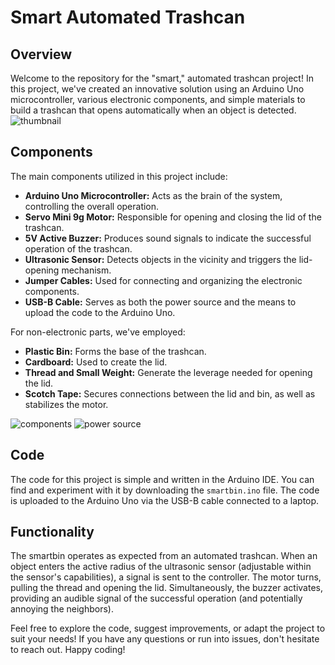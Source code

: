 # Smart Automated Trashcan

## Overview

Welcome to the repository for the "smart," automated trashcan project! In this project, we've created an innovative solution using an Arduino Uno microcontroller, various electronic components, and simple materials to build a trashcan that opens automatically when an object is detected.
![thumbnail](https://github.com/StefanosNtouvlis/Arduino_SmartBin/assets/81410555/933581c0-2891-4c1b-82cd-930b62e06c5b)


## Components

The main components utilized in this project include:
- **Arduino Uno Microcontroller:** Acts as the brain of the system, controlling the overall operation.
- **Servo Mini 9g Motor:** Responsible for opening and closing the lid of the trashcan.
- **5V Active Buzzer:** Produces sound signals to indicate the successful operation of the trashcan.
- **Ultrasonic Sensor:** Detects objects in the vicinity and triggers the lid-opening mechanism.
- **Jumper Cables:** Used for connecting and organizing the electronic components.
- **USB-B Cable:** Serves as both the power source and the means to upload the code to the Arduino Uno.

For non-electronic parts, we've employed:
- **Plastic Bin:** Forms the base of the trashcan.
- **Cardboard:** Used to create the lid.
- **Thread and Small Weight:** Generate the leverage needed for opening the lid.
- **Scotch Tape:** Secures connections between the lid and bin, as well as stabilizes the motor.
  
![components](https://github.com/StefanosNtouvlis/Arduino_SmartBin/assets/81410555/c0e32809-88fa-4163-b950-c2f75b756e20)
![power source](https://github.com/StefanosNtouvlis/Arduino_SmartBin/assets/81410555/dfb63644-d7f9-4dc2-8ef1-9e92ede0579c)



## Code

The code for this project is simple and written in the Arduino IDE. You can find and experiment with it by downloading the `smartbin.ino` file. The code is uploaded to the Arduino Uno via the USB-B cable connected to a laptop.

## Functionality

The smartbin operates as expected from an automated trashcan. When an object enters the active radius of the ultrasonic sensor (adjustable within the sensor's capabilities), a signal is sent to the controller. The motor turns, pulling the thread and opening the lid. Simultaneously, the buzzer activates, providing an audible signal of the successful operation (and potentially annoying the neighbors).

Feel free to explore the code, suggest improvements, or adapt the project to suit your needs! If you have any questions or run into issues, don't hesitate to reach out. Happy coding!
